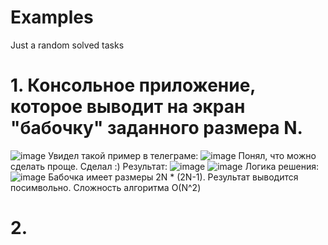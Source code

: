 # Examples
Just a random solved tasks


# 1. Консольное приложение, которое выводит на экран "бабочку" заданного размера N.
![image](https://github.com/user-attachments/assets/64d8d5e7-7d67-4332-a516-4c01f7ed4983)
Увидел такой пример в телеграме:
![image](https://github.com/user-attachments/assets/19227596-d23b-4c88-8685-14fad6670a81)
Понял, что можно сделать проще. Сделал :)
Результат:
![image](https://github.com/user-attachments/assets/34eb7c5d-940d-409e-a22c-df2e98a7cfd3)
![image](https://github.com/user-attachments/assets/650600d2-d5f7-44c9-ae0c-da13015c6b55)
Логика решения:
![image](https://github.com/user-attachments/assets/01f030a7-cb3c-40a3-851c-3666db3d57b7)
Бабочка имеет размеры 2N * (2N-1). Результат выводится посимвольно. Сложность алгоритма О(N^2)

# 2. 
